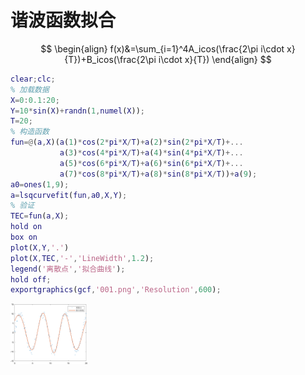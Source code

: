 # 谐波函数拟合

$$
\begin{align}	
f(x)&=\sum_{i=1}^4A_icos(\frac{2\pi i\cdot x}{T})+B_icos(\frac{2\pi i\cdot x}{T})
\end{align}
$$

```matlab
clear;clc;
% 加载数据
X=0:0.1:20;
Y=10*sin(X)+randn(1,numel(X));
T=20;
% 构造函数
fun=@(a,X)(a(1)*cos(2*pi*X/T)+a(2)*sin(2*pi*X/T)+...
           a(3)*cos(4*pi*X/T)+a(4)*sin(4*pi*X/T)+...
           a(5)*cos(6*pi*X/T)+a(6)*sin(6*pi*X/T)+...
           a(7)*cos(8*pi*X/T)+a(8)*sin(8*pi*X/T))+a(9);
a0=ones(1,9);
a=lsqcurvefit(fun,a0,X,Y);
% 验证
TEC=fun(a,X);
hold on
box on
plot(X,Y,'.')
plot(X,TEC,'-','LineWidth',1.2);
legend('离散点','拟合曲线');
hold off;
exportgraphics(gcf,'001.png','Resolution',600);
```

<img src="..\_static\k001.png" alt="001" style="zoom:12%;" />


